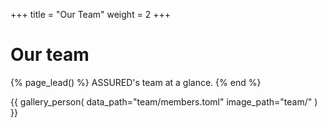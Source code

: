 +++
title = "Our Team"
weight = 2
+++

# Our team

{% page_lead() %}
ASSURED's team at a glance.
{% end %}

{{
  gallery_person(
    data_path="team/members.toml"
    image_path="team/"
  )
}}
